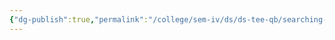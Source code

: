 ```yaml
---
{"dg-publish":true,"permalink":"/college/sem-iv/ds/ds-tee-qb/searching-and-sorting/sas-theory/"}
---
```

